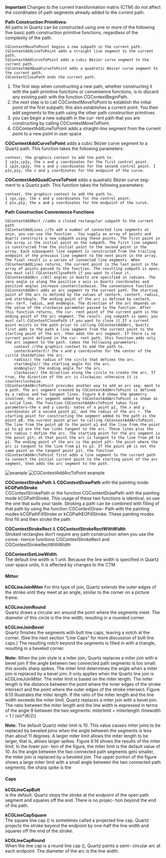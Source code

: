 **Important**
Changes to the current transformation matrix (CTM) do not affect the coordinates of path segments already added to the current path.

**Path Construction Primitives:**  
All paths in Quartz can be constructed using one or more of the following five basic path construction primitive functions, regardless of the complexity of the path.
```
CGContextMoveToPoint begins a new subpath in the current path.
CGContextAddLineToPoint adds a straight line segment to the current path.
CGContextAddCurveToPoint adds a cubic Bézier curve segment to the current path.
CGContextAddQuadCurveToPoint adds a quadratic Bézier curve segment to the current path.
CGContextClosePath ends the current path.
```

1. The first step when constructing a new path, whether constructing it with the path primitive functions or convenience functions, is to discard any existing path with the function CGContextBeginPath.
2. the next step is to call CGContextMoveToPoint to establish the initial point of the first subpath; this also establishes a current point. You then add segments to the path using the other path construction primitives
3. you can begin a new subpath in the cur- rent path that you are constructing by calling CGContextMoveToPoint.
4. CGContextAddLineToPoint adds a straight-line segment from the current point to a new point in user space


**CGContextAddCurveToPoint** adds a cubic Bézier curve segment to a Quartz path. This function takes the following parameters:
```
context, the graphics context to add the path to.
I cp1x,cp1y, the x and y coordinates for the first control point.
I cp2x,cp2y, the x and y coordinates for the second control point. I p1x,p1y, the x and y coordinates for the endpoint of the curve.
```

**CGContextAddQuadCurveToPoint** adds a quadratic Bézier curve seg- ment to a Quartz path. This function takes the following parameters:
```
context, the graphics context to add the path to.
I cpx,cpy, the x and y coordinates for the control point.
I p1x,p1y, the x and y coordinates for the endpoint of the curve.
```

**Path Construction Convenience Functions**
```
CGContextAddRect //adds a closed rectangular subpath to the current path
CGContextAddLines //To add a number of connected line segments at once, you can use the function . You supply an array of points and Quartz constructs a new subpath using these points. The first point in the array is the initial point on the subpath. The first line segment is constructed from the initial point to the second point in the array. Each subsequent line segment is constructed from the trailing endpoint of the previous line segment to the next point in the array. The final result is a series of connected line segments. When CGContextAddLines returns, the current point is the last point in the array of points passed to the function. The resulting subpath is open; you must call CGContextClosePath if you want to close it.
CGContextAddArc //All angles in Quartz are specified in radians. The zero angle is along the positive x axis in Quartz coordinates and positive angles increase counterclockwise. The convenience function CGContextAddArc adds an arc segment to the current path. The starting point of the arc is defined by the values of centerX, centerY, radius, and startAngle. The ending point of the arc is defined by centerX, cen- terY, radius, and endAngle. The direction of the arc depends on the value of the clockwise parameter passed to the function. After this function returns, the cur- rent point of the current path is the ending point of the arc segment. The result- ing subpath is open; you must call CGContextClosePath if you want to close it.If a current point exists in the path prior to calling CGContextAddArc, Quartz first adds to the path a line segment from the current point to the starting point of the arc, then adds the arc segment. If there is no current point defined in the cur- rent path, this function adds only the arc segment to the path. takes the following parameters:
	context //the graphics context to add the path to.
	centerXcenterY// the x and y coordinates for the center of the circle thatdefines the arc.
	radius// the radius of the circle that defines the arc.
	startAngle// the starting angle for the arc.
	endAngle// the ending angle for the arc.
	clockwise// the direction along the circle to create the arc. If true, the direction of the arc is clockwise; otherwise it is counterclockwise.
CGContextAddArcToPoint provides another way to add an arc seg- ment to a path. The arc segment created by CGContextAddArcToPoint is defined by a radius and two tangent lines. Figure 6.8 shows the geometry involved; the arc segment added by CGContextAddArcToPoint is shown as a solid line. The function CGContextAddArcToPoint takes five parameters—the x and y coordi- nates of a point p1, the x and y coordinates of a second point p2, and the radius of the arc r. The starting point for constructing the segment added to the path is the point p0, the current point prior to calling CGContextAddArcToPoint. The line from the point p0 to the point p1 and the line from the point p1 to p2 are the two lines tangent to the arc. These lines plus the arc radius r define the arc. The starting point for the arc segment is the point p1t; at that point the arc is tangent to the line from p0 to p1. The ending point of the arc is the point p2t— the point where the arc is tangent to the line from p1 to p2. If the point p0 is not the same point as the tangent point p1t, the function CGContextAddArcToPoint first adds a line segment to the current path to connect the initial current point to the starting point of the arc segment, then adds the arc segment to the path.
```
![example](https://dl.dropboxusercontent.com/u/2559476/Screen%20Shot%202015-10-31%20at%2016.07.50.png) 
![CGContextAddArcToPoint example](https://dl.dropboxusercontent.com/u/2559476/Screen%20Shot%202015-10-31%20at%2015.54.35.png) 


**CGContextStrokePath** & **CGContextDrawPath** with the painting mode **kCGPathStroke**  
CGContextStrokePath or the function CGContextDrawPath with the painting mode kCGPathStroke. This usage of these two functions is identical, so use the one that suits your taste. Stroking a path can be combined with filling of that path by using the function CGContextDraw- Path with the painting modes kCGPathFillStroke or kCGPathEOFillStroke. These painting modes first fill and then stroke the path.

**CGContextStrokeRect** & **CGContextStrokeRectWithWidth**  
Stroked rectangles don’t require any path construction when you use the conve- nience functions CGContextStrokeRect and CGContextStrokeRectWithWidth

**CGContextSetLineWidth**.  
The default line width is 1 unit. Because the line width is specified in Quartz user space units, it is affected by changes to the CTM

#### Mitter:

**kCGLineJoinMiter** 
For this type of join, Quartz extends the outer edges of the stroke until they meet at an angle, similar to the corner on a picture frame.

**kCGLineJoinRound**  
Quartz draws a circular arc around the point where the segments meet. The diameter of this circle is the line width, resulting in a rounded corner.

**kCGLineJoinBevel**  
Quartz finishes the segments with butt line caps, leaving a notch at the corner. (See the next section “Line Caps” for more discussion of butt line caps.) The resulting notch beyond the segments is filled in with a triangle, resulting in a beveled corner.

**Note:** When the join style is a miter join, Quartz replaces a miter join with a bevel join if the angle between two connected path segments is too small; this avoids sharp spikes. The miter limit determines the angle when a miter join is replaced by a bevel join; it only applies when the Quartz line join is kCGLineJoinMiter. The miter limit is based on the miter length. The miter length is the distance between the point where the inner edges of the stroke intersect and the point where the outer edges of the stroke intersect. Figure 6.13 illustrates the miter length. If the ratio of the miter length and the line width exceeds the miter limit, Quartz replaces a miter join with a bevel join.
The ratio between the miter length and the line width is expressed in terms of the angle θ between the two segments:
 miterlimit =  miterlength /linewidth = 1 / (sin*(θ/2))

**Note:** The default Quartz miter limit is 10. This value causes miter joins to be replaced by beveled joins when the angle between the segments is less than about 11 degrees. A larger miter limit allows the miter length to be larger, that is, allows larger spikes. Figure 6.14 shows the results of the miter limit. In the lower por- tion of the figure, the miter limit is the default value of 10. As the angle between the two connected path segments gets smaller, the miter join is replaced by a beveled join. The upper portion of the figure shows a large miter limit with a small angle between the two connected path segments; the sharp spike is the

#### Caps

**kCGLineCapButt**  
is the default. Quartz stops the stroke at the endpoint of the open path segment and squares off the end. There is no projec- tion beyond the end of the path.

**kCGLineCapSquare**  
The square line cap () is sometimes called a projected line cap. Quartz projects the stroke beyond the endpoint by one-half the line width and squares off the end of the stroke.

**kCGLineCapRound**  
When the line cap is a round line cap (), Quartz paints a semi- circular arc at each endpoint. The diameter of the arc is the line width.
